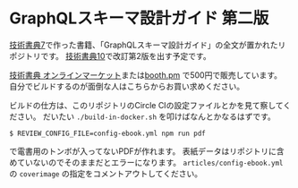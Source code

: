 # GraphQLスキーマ設計ガイド 第二版

[技術書典7](https://techbookfest.org/event/tbf07)で作った書籍、「GraphQLスキーマ設計ガイド」の全文が置かれたリポジトリです。
[技術書典10](https://techbookfest.org/event/tbf10)で改訂第2版を出す予定です。

[技術書典 オンラインマーケット](https://techbookfest.org/product/5680507710865408)または[booth.pm](https://vvakame.booth.pm/items/1576562) で500円で販売しています。
自分でビルドするのが面倒な人はこちらからお買い求めください。

ビルドの仕方は、このリポジトリのCircle CIの設定ファイルとかを見て察してください。
だいたい `./build-in-docker.sh` を叩けばなんとかなるはずです。

```
$ REVIEW_CONFIG_FILE=config-ebook.yml npm run pdf
```

で電書用のトンボが入ってないPDFが作れます。
表紙データはリポジトリに含めていないのでそのままだとエラーになります。
`articles/config-ebook.yml` の `coverimage` の指定をコメントアウトしてください。
